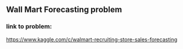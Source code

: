 ## Wall Mart Forecasting problem

### link to problem:
https://www.kaggle.com/c/walmart-recruiting-store-sales-forecasting

